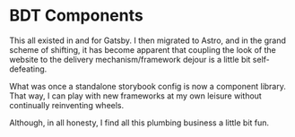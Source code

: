 # BDT Components

This all existed in and for Gatsby. I then migrated to Astro, and in the grand scheme of shifting, it has become apparent that coupling the look of the website to the delivery mechanism/framework dejour is a little bit self-defeating.

What was once a standalone storybook config is now a component library. That way, I can play with new frameworks at my own leisure without continually reinventing wheels.

Although, in all honesty, I find all this plumbing business a little bit fun.
